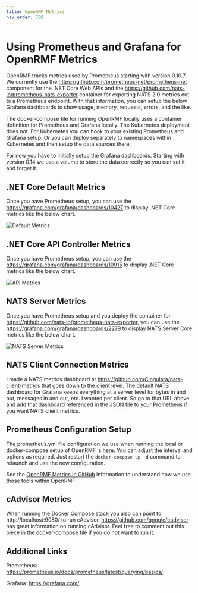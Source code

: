 ```yaml
---
title: OpenRMF Metrics
nav_order: 700
---
```


# Using Prometheus and Grafana for OpenRMF Metrics

OpenRMF tracks metrics used by Prometheus starting with version 0.10.7. We currently use the https://github.com/prometheus-net/prometheus-net component for the .NET Core Web APIs and the https://github.com/nats-io/prometheus-nats-exporter container for exporting NATS 2.0 metrics out to a Prometheus endpoint. With that information, you can setup the below Grafana dashboards to show usage, memory, requests, errors, and the like. 

The docker-compose file for running OpenRMF locally uses a container definition for Prometheus and Grafana locally. The Kubernetes deployment does not. For Kubernetes you can hook to your existing Prometheus and Grafana setup. Or you can deploy separately to namespaces within Kubernetes and then setup the data sources there.

For now you have to initially setup the Grafana dashboards. Starting with version 0.14 we use a volume to store the data correctly so
you can set it and forget it.

## .NET Core Default Metrics
Once you have Prometheus setup, you can use the https://grafana.com/grafana/dashboards/10427 to display .NET Core metrics like the below chart. 

![Default Metrics](/assets/metrics-aspnet-core-default.png)

## .NET Core API Controller Metrics
Once you have Prometheus setup, you can use the https://grafana.com/grafana/dashboards/10915 to display .NET Core metrics like the below chart. 

![API Metrics](/assets/metrics-api-controller-summary.png)

## NATS Server Metrics
Once you have Prometheus setup and you deploy the container for https://github.com/nats-io/prometheus-nats-exporter, you can use the https://grafana.com/grafana/dashboards/2279 to display NATS Server Core metrics like the below chart. 

![NATS Server Metrics](/assets/metrics-nats-server.png)

## NATS Client Connection Metrics
I made a NATS metrics dashboard at https://github.com/Cingulara/nats-client-metrics that goes down to the client level. The default 
NATS dashboard for Grafana keeps everything at a server level for bytes in and out, messages in and out, etc. I wanted per client. 
So go to that URL above and add that dashboard referenced in the [JSON file](https://raw.githubusercontent.com/Cingulara/nats-client-metrics/master/grafana-dashboard.json) to your Prometheus if you want NATS client metrics. 

## Prometheus Configuration Setup
The prometheus.yml file configuration we use when running the local or docker-compose setup of OpenRMF is 
[here](https://github.com/Cingulara/openrmf-docs/blob/master/scripts/prometheus.yml). You can adjust 
the interval and options as required. Just restart the `docker-compose up -d` command to relaunch and use the new configuration.

See the [OpenRMF Metrics in GitHub](https://github.com/Cingulara/openrmf-docs/blob/master/metrics.md) information to understand how
we use those tools within OpenRMF. 

## cAdvisor Metrics
When running the Docker Compose stack you also can point to http://localhost:9080/ to run cAdvisor. https://github.com/google/cadvisor has great information on running cAdvisor. Feel free to comment out this piece in the docker-compose file if you do not want to run it. 

## Additional Links

Prometheus: https://prometheus.io/docs/prometheus/latest/querying/basics/

Grafana:  https://grafana.com/